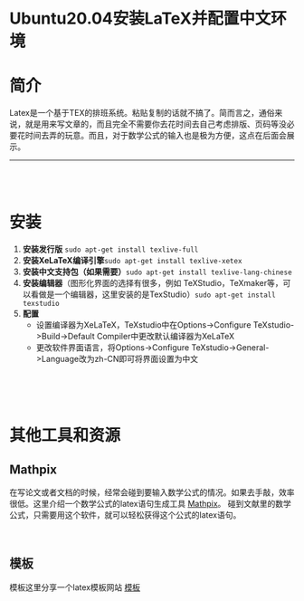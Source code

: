 # Ubuntu20.04安装LaTeX并配置中文环境


# 简介
Latex是一个基于TEX的排班系统。粘贴复制的话就不搞了。简而言之，通俗来说，就是用来写文章的，而且完全不需要你去花时间去自己考虑排版、页码等没必要花时间去弄的玩意。而且，对于数学公式的输入也是极为方便，这点在后面会展示。

---  
  
<br />
<br />

      
        
# 安装

1. **安装发行版** `sudo apt-get install texlive-full`  
1. **安装XeLaTeX编译引擎**`sudo apt-get install texlive-xetex`
1. **安装中文支持包（如果需要）**`sudo apt-get install texlive-lang-chinese`
1. **安装编辑器**（图形化界面的选择有很多，例如 TeXStudio，TeXmaker等，可以看做是一个编辑器，这里安装的是TexStudio）`sudo apt-get install texstudio`
1. **配置**
    - 设置编译器为XeLaTeX，TeXstudio中在Options->Configure TeXstudio->Build->Default Compiler中更改默认编译器为XeLaTeX 
    - 更改软件界面语言，将Options->Configure TeXstudio->General->Language改为zh-CN即可将界面设置为中文


<br />
<br />
<br />

# 其他工具和资源
## Mathpix
在写论文或者文档的时候，经常会碰到要输入数学公式的情况。如果去手敲，效率很低。这里介绍一个数学公式的latex语句生成工具 [Mathpix](https://standard-robots.yuque.com/dvszm5/khqrwm/rwgsu7)。 碰到文献里的数学公式，只需要用这个软件，就可以轻松获得这个公式的latex语句。

<br />

## 模板
模板这里分享一个latex模板网站  [模板](https://www.latextemplates.com/)




